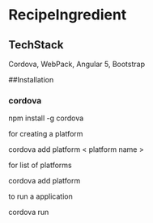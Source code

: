 # RecipeIngredient

## TechStack

Cordova, WebPack, Angular 5, Bootstrap

##Installation

### cordova

npm install -g cordova

for creating a platform

cordova add platform < platform name >

for list of platforms 

cordova add platform

to run a application

cordova run <platform>
